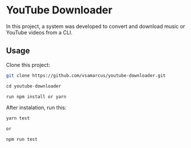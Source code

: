# YouTube Downloader

In this project, a system was developed to convert and download music or YouTube videos from a CLI.

## Usage

Clone this project: 

```bash
git clone https://github.com/vsamarcus/youtube-downloader.git
```

```javascript
cd youtube-downloader

run npm install or yarn

```

After instalation, run this:

```javascript
yarn test

or

npm run test

```
